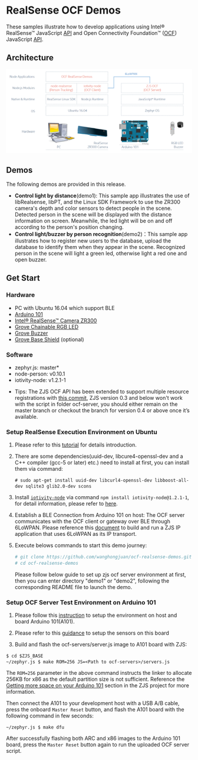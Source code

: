 # RealSense OCF Demos
These samples illustrate how to develop applications using Intel® RealSense™ JavaScript [API](https://01org.github.io/node-realsense/doc/spec) and Open Connectivity Foundation™ ([OCF](https://openconnectivity.org)) JavaScript [API](https://github.com/01org/zephyr.js/blob/master/docs/ocf.md).

## Architecture

![Image](./doc/sh-ocf-arc.png?raw=true)

## Demos
The following demos are provided in this release.
 - **Control light by distance**(demo1): This sample app illustrates the use of libRealsense, libPT, and the Linux SDK Framework to use the ZR300 camera's depth and color sensors to detect people in the scene. Detected person in the scene will be displayed with the distance information on screen. Meanwhile, the led light will be on and off according to the person's position changing.
 - **Control light/buzzer by person recognition**(demo2)：This sample app illustrates how to register new users to the database, upload the database to identify them when they appear in the scene. Recognized person in the scene will light a green led, otherwise light a red one and open buzzer.

## Get Start

### Hardware

- PC with Ubuntu 16.04 which support BLE
- [Arduino 101](https://store.arduino.cc/usa/arduino-101)
- [Intel® RealSense™ Camera ZR300](https://newsroom.intel.com/chip-shots/intel-announces-tools-realsense-technology-development/)
- [Grove Chainable RGB LED](http://www.seeedstudio.com/depot/twig-chainable-rgb-led-p-850.html?cPath=156_157)
- [Grove Buzzer](http://wiki.seeed.cc/Grove-Buzzer/)
- [Grove Base Shield](https://www.seeedstudio.com/Base-Shield-V2-p-1378.html) (optional)

### Software
- zephyr.js: master*
- node-person: v0.10.1
- iotivity-node: v1.2.1-1
* Tips: The ZJS OCF API has been extended to support multiple resource registrations with [this commit](https://github.com/01org/zephyr.js/commit/5d1674a724ba202bf966a4b2b66d50f80a0acb78), ZJS version 0.3 and below won't work with the script in folder ocf-server, you should either remain on the master branch or checkout the branch for version 0.4 or above once it’s available.

### Setup RealSense Execution Environment on Ubuntu

1. Please refer to this [tutorial](https://github.com/01org/node-realsense/blob/master/doc/setup_environment.md) for details introduction.

2. There are some dependencies(uuid-dev, libcure4-openssl-dev and a C++ compiler (gcc-5 or later) etc.) need to install at first, you can install them via command:
   ```
   # sudo apt-get install uuid-dev libcurl4-openssl-dev libboost-all-dev sqlite3 glib2.0-dev scons
   ```
3. Install [`iotivity-node`](https://github.com/otcshare/iotivity-node) via command `npm install iotivity-node@1.2.1-1`, for detail information, please refer to [here](https://github.com/otcshare/iotivity-node/blob/master/README.md).

4. Establish a BLE Connection from Arduino 101 on host:
The OCF server communicates with the OCF client or gateway over BLE through 6LoWPAN. Please reference this [document](https://github.com/01org/zephyr.js/blob/master/docs/6lowpan-ble.md#linux-setup) to build and run a ZJS IP application that uses 6LoWPAN as its IP transport.

5. Execute belows commands to start this demo journey:
   ```bash
   # git clone https://github.com/wanghongjuan/ocf-realsense-demos.gitt
   # cd ocf-realsense-demos
   ```
   Please follow below guide to set up zjs ocf server environment at first, then you can enter directory "demo1" or "demo2", following the corresponding README file to launch the demo. 


### Setup OCF Server Test Environment on Arduino 101
1. Please follow this [instruction](https://github.com/01org/zephyr.js/blob/master/README.md#getting-started) to setup the environment on host and board Arduino 101(A101).

2. Please refer to this [guidance](./ocf-servers/README.md#setting-up-the-hw) to setup the sensors on this board

3. Build and flash the ocf-servers/server.js image to A101 board with ZJS:
```
$ cd $ZJS_BASE
~/zephyr.js $ make ROM=256 JS=<Path to ocf-servers>/servers.js
```
The `ROM=256` parameter in the above command instructs the linker to allocate 256KB for x86 as the default partition size is not sufficient. Reference the [Getting more space on your Arduino 101](https://github.com/01org/zephyr.js#getting-more-space-on-your-arduino-101) section in the ZJS project for more information.

Then connect the A101 to your development host with a USB A/B cable, press the onboard `Master Reset` button, and flash the A101 board with the following command in few seconds:
```
~/zephyr.js $ make dfu
```

After successfully flashing both ARC and x86 images to the Arduino 101 board, press the `Master Reset` button again to run the uploaded OCF server script.
